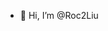 - 👋 Hi, I’m @Roc2Liu

<!---
Roc2Liu/Roc2Liu is a ✨ special ✨ repository because its `README.md` (this file) appears on your GitHub profile.
You can click the Preview link to take a look at your changes.
--->
